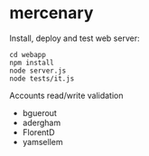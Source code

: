 mercenary
=========

Install, deploy and test web server:

```
cd webapp
npm install
node server.js
node tests/it.js
```

Accounts read/write validation

- bguerout
- adergham
- FlorentD
- yamsellem

